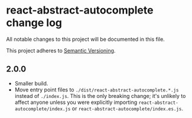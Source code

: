 # react-abstract-autocomplete change log

All notable changes to this project will be documented in this file.

This project adheres to [Semantic Versioning](http://semver.org/).

## 2.0.0
* Smaller build.
* Move entry point files to `./dist/react-abstract-autocomplete.*.js` instead of `./index.js`.
  This is the only breaking change; it's unlikely to affect anyone unless you were explicitly importing `react-abstract-autocomplete/index.js` or `react-abstract-autocomplete/index.es.js`.
